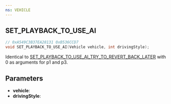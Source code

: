 ```yaml
---
ns: VEHICLE
---
```

## SET_PLAYBACK_TO_USE_AI

```c
// 0xA549C3B37EA28131 0xB536CCD7
void SET_PLAYBACK_TO_USE_AI(Vehicle vehicle, int drivingStyle);
```

Identical to [SET_PLAYBACK_TO_USE_AI_TRY_TO_REVERT_BACK_LATER](#_0x6E63860BBB190730) with 0 as arguments for p1 and p3.

## Parameters
* **vehicle**: 
* **drivingStyle**: 

